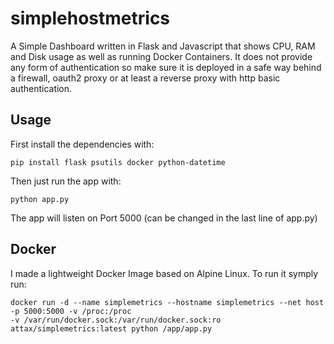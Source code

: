 # simplehostmetrics
A Simple Dashboard written in Flask and Javascript that shows CPU, RAM and Disk usage as well as running Docker Containers.
It does not provide any form of authentication so make sure it is deployed in a safe way behind a firewall, oauth2 proxy or at least a reverse proxy with http basic authentication.

## Usage
First install the dependencies with:

```pip install flask psutils docker python-datetime```

Then just run the app with:

```python app.py```

The app will listen on Port 5000 (can be changed in the last line of app.py)

## Docker
I made a lightweight Docker Image based on Alpine Linux. To run it symply run:

```
docker run -d --name simplemetrics --hostname simplemetrics --net host -p 5000:5000 -v /proc:/proc 
-v /var/run/docker.sock:/var/run/docker.sock:ro attax/simplemetrics:latest python /app/app.py
```
